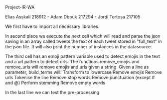 Project-IR-WA

Elias Asskali 218912 - Adam Dbouk 217294 - Jordi Tortosa 217105

We first have to import all necessary libraries.

In second place we execute the next cell which will read and parse the json saving in an array called tweets the text of each tweet stored in "full_text" in the json file. It will also print the number of instances in the datasource.

The third cell has an emoji pattern variable used to detect emojis in the text and a url pattern to detect urls.
The functions remove_emojis and remove_urls will remove emojis and urls given a string.
Given a line as parameter, build_terms will:
	Transform to lowercase
	Remove emojis
	Remove urls
	Tokenise the line
	Remove stop words
	Remove punctuation (except # and @)
	Perform stemming
	Remove empty words

In the last line we can test the pre-processing
